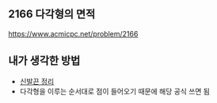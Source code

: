 ## 2166 다각형의 면적

<https://www.acmicpc.net/problem/2166>

## 내가 생각한 방법

<!-- ![이미지](./img.png) -->

- [신발끈 정리](https://namu.wiki/w/%EC%8B%A0%EB%B0%9C%EB%81%88%20%EA%B3%B5%EC%8B%9D)
- 다각형을 이루는 순서대로 점이 들어오기 때문에 해당 공식 쓰면 됨
